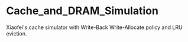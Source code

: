 # Cache_and_DRAM_Simulation
Xiaofei's cache simulator with Write-Back Write-Allocate policy and LRU eviction.
